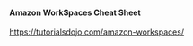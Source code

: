 #### Amazon WorkSpaces Cheat Sheet
https://tutorialsdojo.com/amazon-workspaces/
<!--stackedit_data:
eyJoaXN0b3J5IjpbLTI2MDYzOTI5Nl19
-->